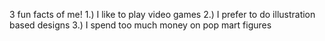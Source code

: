 3 fun facts of me!
1.) I like to play video games
2.) I prefer to do illustration based designs
3.) I spend too much money on pop mart figures
